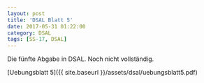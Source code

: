 ```yaml
---
layout: post
title: 'DSAL Blatt 5'
date: 2017-05-31 01:22:00
category: DSAL
tags: [SS-17, DSAL]
---
```


Die fünfte Abgabe in DSAL.
Noch nicht vollständig.

[Uebungsblatt 5]({{ site.baseurl }}/assets/dsal/uebungsblatt5.pdf)